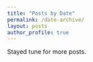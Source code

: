 ```yaml
---
title: "Posts by Date"
permalink: /date-archive/
layout: posts
author_profile: true
---
```


Stayed tune for more posts.
